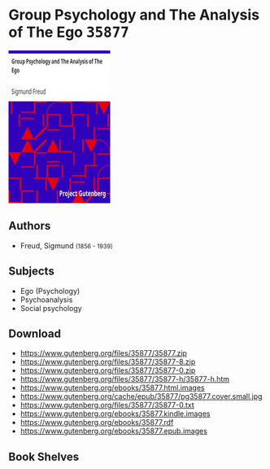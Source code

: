 # Group Psychology and The Analysis of The Ego <kbd>35877</kbd>

![](./cover.medium.jpg "")

## Authors


 - Freud, Sigmund <small>(1856 - 1939)</small>

## Subjects


 - Ego (Psychology)
 - Psychoanalysis
 - Social psychology

## Download


 - https://www.gutenberg.org/files/35877/35877.zip
 - https://www.gutenberg.org/files/35877/35877-8.zip
 - https://www.gutenberg.org/files/35877/35877-0.zip
 - https://www.gutenberg.org/files/35877/35877-h/35877-h.htm
 - https://www.gutenberg.org/ebooks/35877.html.images
 - https://www.gutenberg.org/cache/epub/35877/pg35877.cover.small.jpg
 - https://www.gutenberg.org/files/35877/35877-0.txt
 - https://www.gutenberg.org/ebooks/35877.kindle.images
 - https://www.gutenberg.org/ebooks/35877.rdf
 - https://www.gutenberg.org/ebooks/35877.epub.images

## Book Shelves


